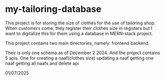 # my-tailoring-database
This project is for storing the size of clothes for the use of tailoring shop. When customers come, they register their clothes size in registers but I want to digitalize this for them using a database in MERN-stack project.

This project contains two main directories, namely:
frontend
backend

Their is only one schema as of December 2 2024. And the project contains 5 apis. One for
creating a naaf(clothes size)
updating a naaf
getting one naaf
getting all naafs
and 
delete api

01/07/2025
